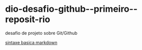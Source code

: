 # dio-desafio-github--primeiro--reposit-rio
desafio de projeto sobre Git/Github


[sintaxe basica markdown](https://www.markdownguide.org/getting-started/) 
